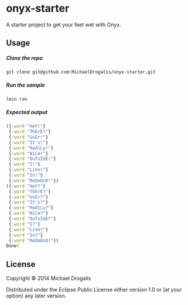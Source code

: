 # onyx-starter

A starter project to get your feet wet with Onyx.

## Usage

##### Clone the repo

`git clone git@github.com:MichaelDrogalis/onyx-starter.git`

##### Run the sample

`lein run`

##### Expected output


```clojure
({:word "HeY!"}
 {:word "ThErE!"}
 {:word "UsEr!"}
 {:word "It's!"}
 {:word "ReAlLy!"}
 {:word "NiCe!"}
 {:word "OuTsIdE!"}
 {:word "I!"}
 {:word "LiVe!"}
 {:word "In!"}
 {:word "ReDmOnD!"})
({:word "HeY?"}
 {:word "ThErE?"}
 {:word "UsEr?"}
 {:word "It's?"}
 {:word "ReAlLy?"}
 {:word "NiCe?"}
 {:word "OuTsIdE?"}
 {:word "I?"}
 {:word "LiVe?"}
 {:word "In?"}
 {:word "ReDmOnD?"})
Done!
```

## License

Copyright © 2014 Michael Drogalis

Distributed under the Eclipse Public License either version 1.0 or (at
your option) any later version.
